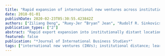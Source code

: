 ```yaml
---
title: "Rapid expansion of international new ventures across institutional distance"
date: 2018-01-01
publishDate: 2020-02-23T05:30:55.423842Z
authors: ["Ziliang Deng", "Ruey-Jer “Bryan” Jean", "Rudolf R. Sinkovics"]
publication_types: ["2"]
abstract: "Rapid export expansion into institutionally distant locations has become more possible in the era of digital economy. Will such rapid expansion bring desirable outcome to firms? In a context of international new ventures (INVs) from emerging markets, we reconceptualize export expansion speed as the pace of exporting across institutional distance over a certain period of time. We then examine the relationship between rapid export expansion across institutional distance and overall firm performance. We incorporate directionality into export expansion and hypothesize the relationship to be positive when INVs export upwardly to more open countries, yet the relationship to be negative when INVs export downwardly to less open countries. We also hypothesize that the degree of market liberalization in subnational regions of origin of the INVs moderates the above speed–performance relationships. Instrumental variable models based on data of Chinese indigenous INVs during 2000–2009 support these hypotheses. This study both zooms in and zooms out the analytical lens along the location-related institutional axis, examines the joint effect of institutions involved in supranational directions and subnational origins on firm performance, and advances institutional theory."
featured: false
publication: "*Journal of International Business Studies*"
tags: ["international new ventures (INVs); institutional distance; learning advantages of newness; diseconomies of time compression; emerging markets; instrumental variable models"]
---
```


